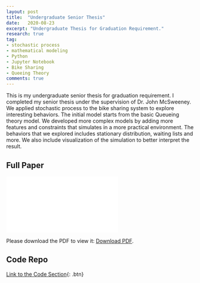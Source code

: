 ```yaml
---
layout: post
title:  "Undergraduate Senior Thesis"
date:   2020-08-23
excerpt: "Undergraduate Thesis for Graduation Requirement."
research: true
tag:
- stochastic process
- mathematical modeling
- Python
- Jupyter Notebook
- Bike Sharing
- Queeing Theory
comments: true
---
```


This is my undergraduate senior thesis for graduation requirement. I completed my senior thesis under the supervision of Dr. John McSweeney. We applied stochastic process to the bike sharing system to explore interesting behaviors. The initial model starts from the basic Queueing theory model. We developed more complex models by adding more features and constraints that simulates in a more practical environment. The behaviors that we explored includes stationary distribution, waiting lists and more. We also include visualization of the simulation to better interpret the result. 

## Full Paper
<object data="/assets/Projects/Senior_Project.pdf" type="application/pdf" width="300px" height="300px">
  <embed src="/assets/Projects/Senior_Project.pdf">
      <p>Please download the PDF to view it: <a href="/assets/Projects/Senior_Project.pdf">Download PDF</a>.</p>
  </embed>
</object>

## Code Repo
[Link to the Code Section](https://github.com/MingLyu-byte/Senior-Project/){: .btn}
